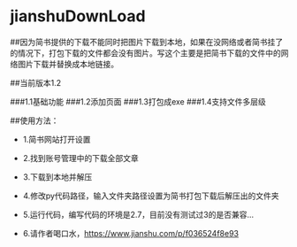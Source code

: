 # jianshuDownLoad

##因为简书提供的下载不能同时把图片下载到本地，如果在没网络或者简书挂了的情况下，打包下载的文件都会没有图片。写这个主要是把简书下载的文件中的网络图片下载并替换成本地链接。

##当前版本1.2 

###1.1基础功能
###1.2添加页面
###1.3打包成exe
###1.4支持文件多层级

##使用方法：

* 1.简书网站打开设置

* 2.找到账号管理中的下载全部文章

* 3.下载到本地并解压

* 4.修改py代码路径，输入文件夹路径设置为简书打包下载后解压出的文件夹

* 5.运行代码，编写代码的环境是2.7，目前没有测试过3的是否兼容...

* 6.请作者喝口水，https://www.jianshu.com/p/f036524f8e93



